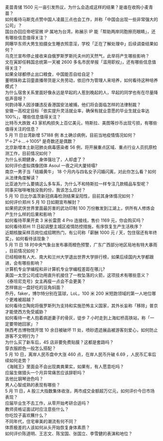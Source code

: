 麦苗青储 1500 元一亩引发热议，为什么会造成这样的结果？是谁在收购小麦青苗？  
如何看待马斯克点赞中国人凌晨三点也会工作，并称「中国会出现一些非常强大的公司」？  
国台办回应帝吧官微 IP 属地为台湾，称展示 IP 能「帮助两岸同胞擦亮眼睛」，还有哪些信息值得关注？  
网曝华东师大男生拍摄女生睡衣照意淫，学校「正在了解处理中」后续调查结果如何？  
乌克兰宣布停止接收来自俄罗斯罗斯托夫州的天然气，此举将产生哪些影响？  
文在寅卸任韩国总统第一天被 2600 多名市民举报「滥用职权」，还有哪些信息值得关注？  
如果全球都停止出口粮食，中国能否自给自足？  
董明珠称孟羽童直播带货是义务劳动，依旧作为管理人来培养，如何看待这种培养模式？  
为什么宿舍关系里面好像永远是早起的人惹到晚起的人，早起的同学也有在尽量降低声音呀？  
何韵诗等人因涉嫌违反香港国安法被捕，他们将会面临怎样的法律制裁？  
安徽一高校定目标「依实提升灵活就业率，确保有就业意愿的毕业生就业率达 100%」，哪些信息值得关注？  
比特币大跌致 43 家机构损失上百亿美元，特斯拉、美图等炒币出现亏损，有哪些值得关注的信息？  
5 月 11 日台湾新增 57188 例 本土确诊病例，目前当地疫情情况如何？  
1²＋2²＋…＋1005² 是奇数还是偶数？  
北京新增本土新冠肺炎病毒感染者 56 例，将开展重点区域、重点行业人员抗原检测工作，目前情况如何？  
为什么长期健身，身体强壮了，人却虚了？  
如何评价虚拟偶像团体 Asoul 一夜之间大厦倾塌?  
南京一男子当「结婚黄牛」 18 个月内与四名女子闪婚闪离，对此你怎么看？如何从法律角度解读？  
比亚迪为什么要搞这么多车系，为什么不和特斯拉一样专注几款精品车型呢？  
同事买咖啡唯独没我的份，我该怎么应对？  
5 月 10 日比尔盖茨新冠病毒检测结果呈阳性，目前其身体情况如何？  
如何评价郑州 5 月 10 日如期宣布解封？  
如果把武侠世界里面最厉害的武功印制 100 万份散发到江湖上，供所有人修炼会产生什么样的后果和影响？  
如何看待苹果开卖 3 米长雷雳 4 Pro 连接线，售价 1169 元，你会购买吗？  
如何看待郑州 11 日起调整主城区疫情防控措施，有序恢复生产生活秩序？  
近期核酸采样员岗位成招聘热门，有公司称「薪酬 1000 元 / 天，包住宿还有年终奖」，如何看待该现象？  
5 月 11 日 18 时中央气象台发布暴雨橙色预警，广东广西部分地区局地有特大暴雨 ，目前情况如何？  
已经相继有人大、南大和兰州大学退出世界大学排行榜，如果后续国内大学都跟进，会有哪些影响？  
计算机专业学编程和非计算机专业学编程差距在哪儿?  
美国一太空公司成功用直升机接住了一枚坠落的火箭，这项技术有哪些意义？  
《泰坦尼克号》女主再瘦一点会不会更美？  
怎样做出一盘好吃的豆角焖面？  
乔丹，faker，博尔特分别在篮球，LoL，100 米 200 米短跑领域的第一人地位哪个更难被超越？  
如何看待立陶宛将俄罗斯列为支持和实施恐怖主义国家，其外长妄称「移除」普京才能使西方免受威胁？  
如何看待一老人抱着病逝妻子的骨灰，徒步 7 小时走到上海虹桥高铁站，称「一定要带她回家」？  
陕西考古博物馆开馆 10 余日被破坏 11 处，喷砂遗迹展品被游客刻爱心，如何防止游客不文明行为？  
为什么买了新车后，4S 店非要免费贴膜？这都是套路吗？  
穿衣服颜色一般怎么搭配？  
5 月 10 日，离岸人民币盘中大涨 460 点，在岸人民币升破 6.69 ，人民币汇率后续如何走势？  
《海贼王》里面会不会出现粪粪果实，如果有，有人愿意吃吗？  
应届生做猎头一个月异常痛苦应该辞职吗？  
吉他比钢琴逊色吗？  
男人心智成熟的表现有哪些？  
5 月 11 日，A 股三大指数集体收涨，两市成交金额超万亿元，如何评价今日市场表现？  
应届毕业生不去工作，从零开始考研合适吗？  
教师资格证面试时应注意些什么？  
你吃饺子喜欢蘸什么？  
不同年代，住宅审美的潮流有何不同？  
体质极差的人该如何从头开始恢复身体素质？  
如何评价陈道明、王志文、陈宝国、张国立、李雪健的表演和地位？  
